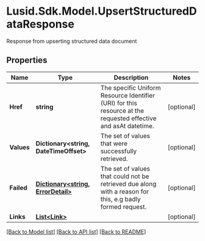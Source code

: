 # Lusid.Sdk.Model.UpsertStructuredDataResponse
Response from upserting structured data document
## Properties

Name | Type | Description | Notes
------------ | ------------- | ------------- | -------------
**Href** | **string** | The specific Uniform Resource Identifier (URI) for this resource at the requested effective and asAt datetime. | [optional] 
**Values** | **Dictionary&lt;string, DateTimeOffset&gt;** | The set of values that were successfully retrieved. | [optional] 
**Failed** | [**Dictionary&lt;string, ErrorDetail&gt;**](ErrorDetail.md) | The set of values that could not be retrieved due along with a reason for this, e.g badly formed request. | [optional] 
**Links** | [**List&lt;Link&gt;**](Link.md) |  | [optional] 

[[Back to Model list]](../README.md#documentation-for-models) [[Back to API list]](../README.md#documentation-for-api-endpoints) [[Back to README]](../README.md)

